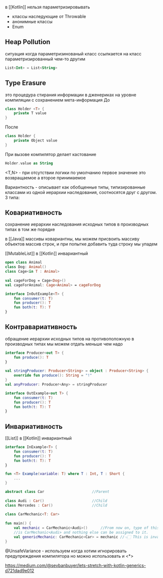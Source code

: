 в [[Kotlin]] нельзя параметризировывать

- классы наследующие от Throwable
- анонимные классы
- Enum

## Heap Pollution

ситуация когда параметризинованый класс ссылкается на класс параметризированный чем-то другим

```Kotlin
List<Int> = List<String>
```

## Type Erasure

это процедура стирания информации в дженериках на уровне компиляции c сохранением мета-информация
До

```Kotlin
class Holder <T> {
	private T value
}
```

После

```Kotlin
class Holder {
	private Object value
}
```

При вызове компилятор делает кастование

```Kotlin
Holder.value as String
```

<T,N> - при отсутствии логики по умолчанию первое значение это возвращаемое а второе принимаемое

Вариантность - описывает как обобщенные типы, типизированные классами из одной иерархии наследования, соотносятся друг с другом. 3 типа:

## Ковариативность

сохранение иерархии наследования исходных типов в производных типах в том же порядке

в [[Java]] массивы ковариантны, мы можем присвоить массиву объектов массив строк, и при попытке добавить туда строку мы упадем

[[MutableList]] в [[Kotlin]] инвариантный

```Kotlin
open class Animal  
class Dog: Animal()  
class Cage<in T : Animal>  
  
val cageForDog = Cage<Dog>()  
val cageForAnimal: Cage<Animal> = cageForDog
```

```Kotlin
interface InOutExample<T> {  
    fun consumer(t: T)  
    fun producer(): T  
    fun both(t: T): T  
}
```

## Контравариативность

обращение иерархии исходных типов на противоположную в производных типах
мы можем отдать меньше чем надо

```Kotlin
interface Producer<out T> {  
    fun produce(): T  
}  
  
val stringProducer: Producer<String> = object : Producer<String> {  
    override fun produce(): String = "!"  
}  
val anyProducer: Producer<Any> = stringProducer
```

```Kotlin
interface OutExample<out T> {  
    fun consumer(t: T)
    fun producer(): T  
    fun both(t: T): T  
}
```

## Инвариативность

[[List]] в [[Kotlin]] инвариантный

```Kotlin
interface InExample<T> {
    fun consumer(t: T)
    fun producer(): T
    fun both(t: T): T
}
```

```Kotlin
fun <T> Example(variable: T) where T : Int, T : Short {
    ...
}
```

```Kotlin
abstract class Car                      //Parent  
  
class Audi : Car()                      //Child  
class Mercedes : Car()                  //Child  
  
class CarMechanic<T: Car>  
  
fun main() {  
    val mechanic = CarMechanic<Audi>()      //From now on, type of this property  
    //is CarMechanic<Audi> and nothing else can be assigned to it.  
    val genericMechanic: CarMechanic<Car> = mechanic //👈🏻 This is invalid. 
}

```

@UnsafeVariance - используем когда хотим игнорировать предупреждения компилятора
но можно использовать и <*>

https://medium.com/@sevbanbuyer/lets-stretch-with-kotlin-generics-d721dad9e012
